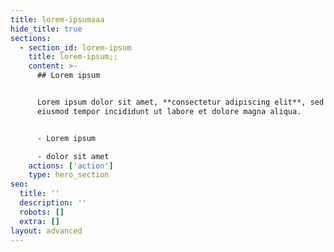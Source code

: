 ```yaml
---
title: lorem-ipsumaaa
hide_title: true
sections:
  - section_id: lorem-ipsum
    title: lorem-ipsum;;
    content: >-
      ## Lorem ipsum


      Lorem ipsum dolor sit amet, **consectetur adipiscing elit**, sed do
      eiusmod tempor incididunt ut labore et dolore magna aliqua.


      - Lorem ipsum

      - dolor sit amet
    actions: ['action']
    type: hero_section
seo:
  title: ''
  description: ''
  robots: []
  extra: []
layout: advanced
---
```

